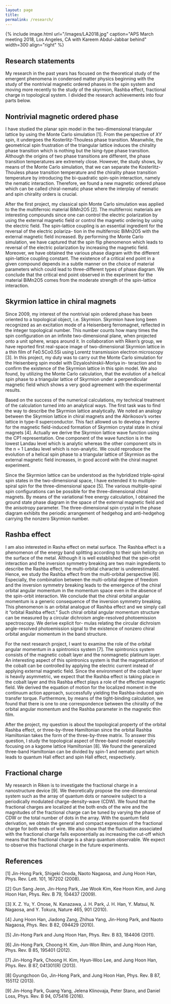 ```yaml
---
layout: page
title: 
permalink: /research/
---
```




{% include image.html url="/images/LA2018.jpg" caption="APS March meeting 2018, Los Angeles, CA with Kareem Abdul-Jabbar behind" width=300 align="right" %}
## Research statements
My research in the past years has focused on the theoretical study of the emergent phenomena in condensed matter physics beginning with the study of the nontrivial magnetic ordered phases in the spin system and moving more recently to the study of the skyrmion, Rashba effect, fractional charge in topological system. I divided the research achievements into four parts below.

## Nontrivial magnetic ordered phase

I have studied the planar spin model in the two-dimensional triangular lattice by using the Monte Carlo simulation [1]. From the perspective of *XY*  spin, it undergoes the Kosterlitz-Thouless phase transition. Meanwhile, the geometrical spin frustration of the triangular lattice induces the chirality phase transition which is nothing but the Ising-type phase transition. Although the origins of two phase transitions are different, the phase transition temperatures are extremely close. However, the study shows, by means of the Monte Carlo simulation, that we can separate the Kosterlitz-Thouless phase transition temperature and the chirality phase transition temperature by introducing the bi-quadratic spin-spin interaction, namely the nematic interaction. Therefore, we found a new magnetic ordered phase which can be called chiral-nematic phase where the interplay of nematic and spin chirality orders is crucial.

After the first project, my classical spin Monte Carlo simulation was applied to the the multiferroic material BiMn2O5 [2]. The multiferroic materials are interesting compounds since one can control the electric polarization by using the external magnetic field or control the magnetic ordering by using the electric field. The spin-lattice coupling is an essential ingredient for the reversal of the electric polariza- tion in the multiferroic BiMn2O5 with the external magnetic field increased. By performing the Monte Carlo simulation, we have captured that the spin flip phenomenon which leads to reversal of the electric polarization by increasing the magnetic field. Moreover, we have obtained the various phase diagram with the different spin-lattice coupling constant. The existence of a critical end point in a given compound depends in a subtle manner on the choice of material parameters which could lead to three-different types of phase diagram. We conclude that the critical end point observed in the experiment for the material BiMn2O5 comes from the moderate strength of the spin-lattice interaction.

## Skyrmion lattice in chiral magnets

Since 2009, my interest of the nontrivial spin ordered phase has been oriented to a topological object, i.e. Skyrmion. Skyrmion have long been recognized as an excitation mode of a Heisenberg ferromagnet, reflected in the integer topological number. This number counts how many times the spin configuration on an infinite two-dimensional plane, when projected onto a unit sphere, wraps around it. In collaboration with Riken’s group, we have reported first real-space image of two-dimensional Skyrmion lattice in a thin film of Fe0.5Co0.5Si using Lorentz transmission electron microscopy [3]. In this project, my duty was to carry out the Monte Carlo simulation for the Heisenberg spin model with Dzyaloshinskii-Moriya in- teraction and to confirm the existence of the Skyrmion lattice in this spin model. We also found, by utilizing the Monte Carlo calculation, that the evolution of a helical spin phase to a triangular lattice of Skyrmion under a perpendicular magnetic field which shows a very good agreement with the experimental results.

Based on the success of the numerical calculations, my technical treatment of the calculation turned into an analytical ways. The first task was to find the way to describe the Skyrmion lattice analytically. We noted an analogy between the Skyrmion lattice in chiral magnets and the Abrikosov’s vortex lattice in type-II superconductor. This fact allowed us to develop a theory for the magnetic field-induced formation of Skyrmion crystal state in chiral magnets [4]. Actually we derive the Skyrmion lattice wave function using the CP1 representation. One component of the wave function is in the lowest Landau level which is analytic whereas the other component sits in the n = 1 Landau level which is non-analytic. We could reproduce the evolution of a helical spin phase to a triangular lattice of Skyrmion as the external magnetic field increases, in good accord with the chiral magnet experiment.

Since the Skyrmion lattice can be understood as the hybridized triple-spiral spin states in the two-dimensional space, I have extended it to multiple-spiral spin for the three-dimensional space [5]. The various multiple-spiral spin configurations can be possible for the three-dimensional chiral magnets. By means of the variational free energy calculation, I obtained the ground state phase diagram in the space of the external magnetic field and the anisotropy parameter. The three-dimensional spin crystal in the phase diagram exhibits the periodic arrangement of hedgehog and anti-hedgehog carrying the nonzero Skyrmion number.

## Rashba effect

I am also interested in Rasha effect on metal surface. The Rashba effect is a phenomenon of the energy band splitting according to their spin helicity on the surface of the metal. Although it is well established that the spin-orbit interaction and the inversion symmetry breaking are two main ingredients to describe the Rashba effect, the multi-orbital character is underestimated. Hence, we study the Rashba effect from the multi-orbital perspective [6]. Especially, the combination between the multi-orbital degree of freedom and the inversion symmetry breaking leads to the emergence of the chiral orbital angular momentum in the momentum space even in the absence of the spin-orbit interaction. We conclude that the chiral orbital angular momentum is a generic consequence of the inversion symmetry breaking. This phenomenon is an orbital analogue of Rashba effect and we simply call it “orbital Rashba effect.” Such chiral orbital angular momentum structure can be measured by a circular dichroism angle-resolved photoemission spectroscopy. We derive explicit for- mulas relating the circular dichroism angle-resolved photoemission signal to the existence of nonzero chiral orbital angular momentum in the band structure.

For the next research project, I want to examine the role of the orbital angular momentum in a spintronics system [7]. The spintronics system consists of the magnetic cobalt layer and the nonmagnetic platinum layer. An interesting aspect of this spintronics system is that the magnetization of the cobalt can be controlled by applying the electric current instead of applying external magnetic field. Since the environment of the cobalt layer is heavily asymmetric, we expect that the Rashba effect is taking place in the cobalt layer and this Rashba effect plays a role of the effective magnetic field. We derived the equation of motion for the localized moment in the continuum action approach, successfully yielding the Rashba-induced spin transfer torque. Furthermore, by means of the tight-binding calculation, we found that there is one to one correspondence between the chirality of the orbital angular momentum and the Rashba parameter in the magnetic thin film.

After the project, my question is about the topological property of the orbital Rashba effect, or three-by-three Hamiltonian since the orbital Rashba Hamiltonian takes the form of the three-by-three matrix. To answer this question, I study the topological aspect of three-band model especially focusing on a kagome lattice Hamiltonian [8]. We found the generalized three-band Hamiltonian can be divided by spin-1 and nematic part which leads to quantum Hall effect and spin Hall effect, respectively.

## Fractional charge

My research in Riken is to investigate the fractional charge in a nanostructure device [9]. We theoretically propose the one-dimensional system such as the array of quantum dots or nanowire subject to a periodically modulated charge-density-wave (CDW). We found that the fractional charges are localized at the both ends of the wire and the magnitudes of the fractional charge can be tuned by varying the phase of CDW or the total number of dots in the array. With the quantum field derivation, we obtain the general and compact expression of the fractional charge for both ends of wire. We also show that the fluctuation associated with the fractional charge falls exponentially as increasing the cut-off which means that the fractional charge is a sharp quantum observable. We expect to observe this fractional charge in the future experiments.


## References

[1] Jin-Hong Park, Shigeki Onoda, Naoto Nagaosa, and Jung Hoon Han, Phys. Rev. Lett. 101, 167202 (2008).

[2] Gun Sang Jeon, Jin-Hong Park, Jae Wook Kim, Kee Hoon Kim, and Jung Hoon Han, Phys. Rev. B 79, 104437 (2009).

[3] X. Z. Yu, Y. Onose, N. Kanazawa, J. H. Park, J. H. Han, Y. Matsui, N. Nagaosa, and Y. Tokura, Nature 465, 901 (2010).

[4] Jung Hoon Han, Jiadong Zang, Zhihua Yang, Jin-Hong Park, and Naoto Nagaosa, Phys. Rev. B 82, 094429 (2010).

[5] Jin-Hong Park and Jung Hoon Han, Phys. Rev. B 83, 184406 (2011).

[6] Jin-Hong Park, Choong H. Kim, Jun-Won Rhim, and Jung Hoon Han, Phys. Rev. B
85, 195401 (2012).

[7] Jin-Hong Park, Choong H. Kim, Hyun-Woo Lee, and Jung Hoon Han, Phys. Rev. B
87, 041301(R) (2013).

[8] Gyungchoon Go, Jin-Hong Park, and Jung Hoon Han, Phys. Rev. B 87, 155112 (2013).

[9] Jin-Hong Park, Guang Yang, Jelena Klinovaja, Peter Stano, and Daniel Loss, Phys. Rev. B 94, 075416 (2016).
